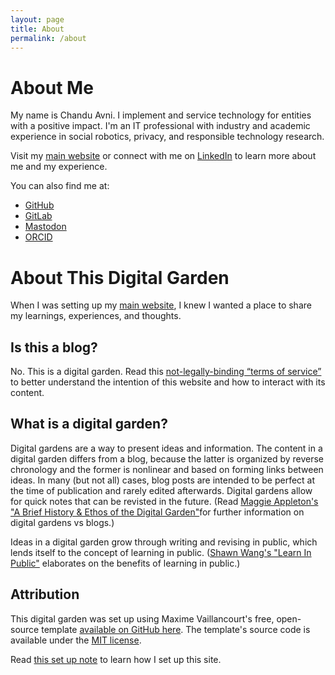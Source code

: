 ```yaml
---
layout: page
title: About
permalink: /about
---
```


# About Me
My name is Chandu Avni. I implement and service technology for entities with a positive impact. I'm an IT professional with industry and academic experience in social robotics, privacy, and responsible technology research.

Visit my [main website](https://chanduavni.com/) or connect with me on [LinkedIn](https://linkedin.com/in/chanduavni) to learn more about me and my experience.

You can also find me at:
- [GitHub](https://github.com/ch4ndua)
- [GitLab](https://gitlab.com/ch4ndua)
- [Mastodon](https://mastodon.social/@chandua)
- [ORCID](https://orcid.org/0009-0004-8746-1834)

# About This Digital Garden
When I was setting up my [main website](https://chanduavni.com/), I knew I wanted a place to share my learnings, experiences, and thoughts.

## Is this a blog?
No. This is a digital garden. Read this [not-legally-binding “terms of service”](/digital-garden-tos) to better understand the intention of this website and how to interact with its content.

## What is a digital garden?
Digital gardens are a way to present ideas and information. The content in a digital garden differs from a blog, because the latter is organized by reverse chronology and the former is nonlinear and based on forming links between ideas. In many (but not all) cases, blog posts are intended to be perfect at the time of publication and rarely edited afterwards. Digital gardens allow for quick notes that can be revisted in the future. (Read [Maggie Appleton's "A Brief History & Ethos of the Digital Garden"](https://maggieappleton.com/garden-history)for further information on digital gardens vs blogs.) 

Ideas in a digital garden grow through writing and revising in public, which lends itself to the concept of learning in public. ([Shawn Wang's "Learn In Public"](https://www.swyx.io/learn-in-public) elaborates on the benefits of learning in public.) 

## Attribution
This digital garden was set up using Maxime Vaillancourt's free, open-source template [available on GitHub here](https://github.com/maximevaillancourt/digital-garden-jekyll-template). The template's source code is available under the [MIT license](https://notes.chanduavni.com/template-licensed).

Read [this set up note](digital-garden-set-up) to learn how I set up this site.
